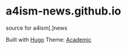 # a4ism-news.github.io
source for a4ism[.]news

Built with [Hugo](https://gohugo.io/)
Theme: [Academic](https://themes.gohugo.io/themes/hugo-academic/)

